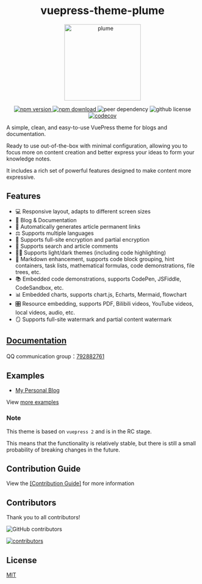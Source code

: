 <h1 align="center">vuepress-theme-plume</h1>
<p align="center">
  <img src="https://theme-plume.vuejs.press/plume.svg" width="200px" alt="plume">
</p>

<p align="center">
  <a href="https://www.npmjs.com/package/vuepress-theme-plume" target="_blank">
    <img src="https://img.shields.io/npm/v/vuepress-theme-plume?color=32A9C3&labelColor=1B3C4A&label=npm" alt="npm version">
  </a>
  <a href="https://www.npmjs.com/package/vuepress-theme-plume" target="_blank">
    <img src="https://img.shields.io/npm/dy/vuepress-theme-plume?color=32A9C3&labelColor=1B3C4A&label=downloads" alt="npm download">
  </a>
  <img src="https://img.shields.io/npm/dependency-version/vuepress-theme-plume/peer/vuepress?color=32A9C3&labelColor=1B3C4A" alt="peer dependency">
  <img src="https://img.shields.io/github/license/pengzhanbo/vuepress-theme-plume?color=32A9C3&labelColor=1B3C4A" alt="github license">
  <br>
  <a href="https://codecov.io/gh/pengzhanbo/vuepress-theme-plume">
    <img src="https://codecov.io/gh/pengzhanbo/vuepress-theme-plume/graph/badge.svg?token=W6KYBX7WO5" alt="codecov">
  </a>
</p>

A simple, clean, and easy-to-use VuePress theme for blogs and documentation.

Ready to use out-of-the-box with minimal configuration, allowing you to focus more on content creation and better express your ideas to form your knowledge notes.

It includes a rich set of powerful features designed to make content more expressive.

## Features

- 💻 Responsive layout, adapts to different screen sizes
- 📖 Blog & Documentation
- 🔗 Automatically generates article permanent links
- ⚖ Supports multiple languages
- 🔑 Supports full-site encryption and partial encryption
- 👀 Supports search and article comments
- 👨‍💻 Supports light/dark themes (including code highlighting)
- 📠 Markdown enhancement, supports code block grouping, hint containers, task lists, mathematical formulas, code demonstrations, file trees, etc.
- 📚 Embedded code demonstrations, supports CodePen, JSFiddle, CodeSandbox, etc.
- 📊 Embedded charts, supports chart.js, Echarts, Mermaid, flowchart
- 🎛 Resource embedding, supports PDF, Bilibili videos, YouTube videos, local videos, audio, etc.
- 🪞 Supports full-site watermark and partial content watermark

## [Documentation](https://theme-plume.vuejs.press)

QQ communication group：[792882761](https://qm.qq.com/q/O3HNy4rxYc)

## Examples

- [My Personal Blog](https://pengzhanbo.cn/)

View [more examples](https://theme-plume.vuejs.press/demos/)

### Note

This theme is based on `vuepress 2` and is in the RC stage.

This means that the functionality is relatively stable, but there is still a small probability of breaking changes in the future.

## Contribution Guide

View the [[Contribution Guide]](/CONTRIBUTING.md) for more information

## Contributors

Thank you to all contributors!

![GitHub contributors](https://img.shields.io/github/contributors/pengzhanbo/vuepress-theme-plume?color=32A9C3&labelColor=1B3C4A&logo=contributorcovenant)

[![contributors](https://contrib.rocks/image?repo=pengzhanbo/vuepress-theme-plume)](https://github.com/pengzhanbo/vuepress-theme-plume/graphs/contributors)

## License

[MIT](/LICENSE)
